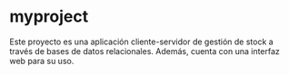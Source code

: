 # myproject

Este proyecto es una aplicación cliente-servidor de gestión de stock a través de bases de datos relacionales. Además, cuenta con una interfaz web para su uso.
